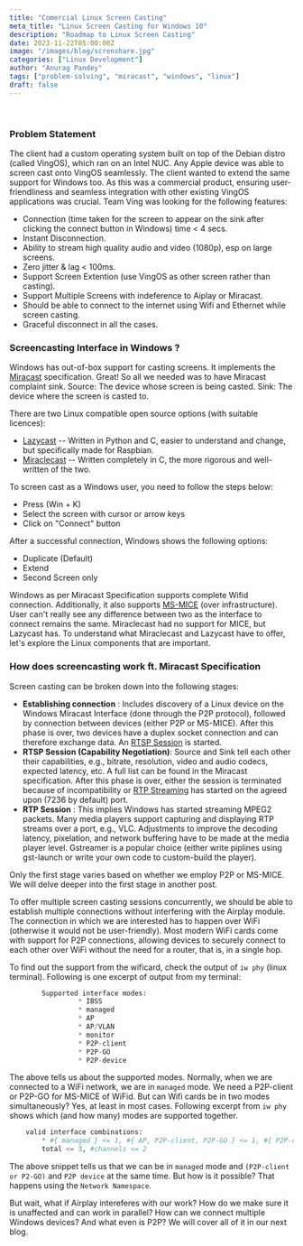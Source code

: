 ```yaml
---
title: "Comercial Linux Screen Casting"
meta_title: "Linux Screen Casting for Windows 10"
description: "Roadmap to Linux Screen Casting"
date: 2023-11-22T05:00:00Z
image: "/images/blog/screnshare.jpg"
categories: ["Linux Development"]
author: "Anurag Pandey"
tags: ["problem-solving", "miracast", "windows", "linux"]
draft: false
---
```


<br>

### Problem Statement
The client had a custom operating system built on top of the Debian distro (called VingOS), which ran on an Intel NUC. Any Apple device was able to screen cast onto VingOS seamlessly. The client wanted to extend the same support for Windows too. As this was a commercial product, ensuring user-friendliness and seamless integration with other existing VingOS applications was crucial. Team Ving was looking for the following features:
- Connection (time taken for the screen to appear on the sink after clicking the connect button in Windows) time < 4 secs.
- Instant Disconnection.
- Ability to stream high quality audio and video (1080p), esp on large screens.
- Zero jitter & lag < 100ms.
- Support Screen Extention (use VingOS as other screen rather than casting).
- Support Multiple Screens with indeference to Aiplay or Miracast.
- Should be able to connect to the internet using Wifi and Ethernet while screen casting.
- Graceful disconnect in all the cases.



### Screencasting Interface in Windows ?

Windows has out-of-box support for casting screens. It implements the [Miracast](https://www.wi-fi.org/discover-wi-fi/miracast) specification. Great! So all we needed was to have Miracast complaint sink.
Source: The device whose screen is being casted.
Sink: The device where the screen is casted to.

There are two Linux compatible open source options (with suitable licences):
- [Lazycast](https://github.com/homeworkc/lazycast) -- Written in Python and C, easier to understand and change, but specifically made for Raspbian.
- [Miraclecast](https://github.com/albfan/miraclecast) -- Written completely in C, the more rigorous and well-written of the two.


To screen cast as a Windows user, you need to follow the steps below:
- Press (Win + K)
- Select the screen with cursor or arrow keys
- Click on "Connect" button

After a successful connection, Windows shows the following options: 
- Duplicate (Default)
- Extend
- Second Screen only


Windows as per Miracast Specification supports complete Wifid connection. Additionally, it also supports [MS-MICE](https://learn.microsoft.com/en-us/openspecs/windows_protocols/ms-mice/9598ca72-d937-466c-95f6-70401bb10bdb) (over infrastructure). User can't really see any difference between two as the interface to connect remains the same. Miraclecast had no support for MICE, but Lazycast has. To understand what Miraclecast and Lazycast have to offer, let's explore the Linux components that are important. 


### How does screencasting work ft. Miracast Specification

Screen casting can be broken down into the following stages:
- **Establishing connection** : Includes discovery of a Linux device on the Windows Miracast Interface (done through the P2P protocol), followed by connection between devices (either P2P or MS-MICE). After this phase is over, two devices have a duplex socket connection and can therefore exchange data. An [RTSP Session](https://en.wikipedia.org/wiki/Real_Time_Streaming_Protocol) is started.
- **RTSP Session (Capability Negotiation)**: Source and Sink tell each other their capabilities, e.g., bitrate, resolution, video and audio codecs, expected latency, etc. A full list can be found in the Miracast specification. After this phase is over, either the session is terminated because of incompatibility or [RTP Streaming](https://en.wikipedia.org/wiki/Real-time_Transport_Protocol) has started on the agreed upon (7236 by default) port.
- **RTP Session** : This implies Windows has started streaming MPEG2 packets. Many media players support capturing and displaying RTP streams over a port, e.g., VLC. Adjustments to improve the decoding latency, pixelation, and network buffering have to be made at the media player level. Gstreamer is a popular choice (either write piplines using gst-launch or write your own code to custom-build the player).

Only the first stage varies based on whether we employ P2P or MS-MICE. We will delve deeper into the first stage in another post.

To offer multiple screen casting sessions concurrently, we should be able to establish multiple connections without interfering with the Airplay module. The connection in which we are interested has to happen over WiFi (otherwise it would not be user-friendly). Most modern WiFi cards come with support for P2P connections, allowing devices to securely connect to each other over WiFi without the need for a router, that is, in a single hop.

To find out the support from the wificard, check the output of `iw phy` (linux terminal). Following is one excerpt of output from my terminal:

```python
        Supported interface modes:
                 * IBSS
                 * managed
                 * AP
                 * AP/VLAN
                 * monitor
                 * P2P-client
                 * P2P-GO
                 * P2P-device

```
The above tells us about the supported modes. Normally, when we are connected to a WiFi network, we are in `managed` mode. We need a P2P-client or P2P-GO for MS-MICE of WiFid. But can Wifi cards be in two modes simultaneously? Yes, at least in most cases. Following excerpt from `iw phy` shows which (and how many) modes are supported together.

```python
    valid interface combinations:
        * #{ managed } <= 1, #{ AP, P2P-client, P2P-GO } <= 1, #{ P2P-device } <= 1,
        total <= 3, #channels <= 2
```

The above snippet tells us that we can be in `managed` mode and `(P2P-client or P2-GO)` and `P2P device` at the same time. But how is it possible? That happens using the `Network Namespace`.

But wait, what if Airplay intereferes with our work? How do we make sure it is unaffected and can work in parallel? How can we connect multiple Windows devices? And what even is P2P? We will cover all of it in our next blog.
